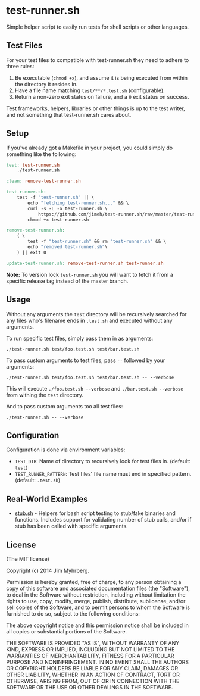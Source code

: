 # test-runner.sh

Simple helper script to easily run tests for shell scripts or other languages.


## Test Files

For your test files to compatible with test-runner.sh they need to adhere to
three rules:

1. Be executable (`chmod +x`), and assume it is being executed from within the
   directory it resides in.
2. Have a file name matching `test/**/*.test.sh` (configurable).
3. Return a non-zero exit status on failure, and a `0` exit status on success.

Test frameworks, helpers, libraries or other things is up to the test writer,
and not something that test-runner.sh cares about.


## Setup

If you've already got a Makefile in your project, you could simply do
something like the following:

```Makefile
test: test-runner.sh
	./test-runner.sh

clean: remove-test-runner.sh

test-runner.sh:
	test -f "test-runner.sh" || \
		echo "fetching test-runner.sh..." && \
		curl -s -L -o test-runner.sh \
			https://github.com/jimeh/test-runner.sh/raw/master/test-runner.sh && \
		chmod +x test-runner.sh

remove-test-runner.sh:
	( \
		test -f "test-runner.sh" && rm "test-runner.sh" && \
		echo "removed test-runner.sh"\
	) || exit 0

update-test-runner.sh: remove-test-runner.sh test-runner.sh
```

**Note:** To version lock `test-runner.sh` you will want to fetch it from a
specific release tag instead of the master branch.


## Usage

Without any arguments the `test` directory will be recursively searched for
any files who's filename ends in `.test.sh` and executed without any
arguments.

To run specific test files, simply pass them in as arguments:

    ./test-runner.sh test/foo.test.sh test/bar.test.sh

To pass custom arguments to test files, pass `--` followed by your arguments:

    ./test-runner.sh test/foo.test.sh test/bar.test.sh -- --verbose

This will execute `./foo.test.sh --verbose` and `./bar.test.sh --verbose` from
withing the `test` directory.

And to pass custom arguments too all test files:

    ./test-runner.sh -- --verbose


## Configuration

Configuration is done via environment variables:

- `TEST_DIR`: Name of directory to recursively look for test files
  in. (default: `test`)
- `TEST_RUNNER_PATTERN`: Test files' file name must end in specified
  pattern. (default: `.test.sh`)


## Real-World Examples

- [stub.sh](https://github.com/jimeh/stub.sh) - Helpers for bash script
  testing to stub/fake binaries and functions. Includes support for validating
  number of stub calls, and/or if stub has been called with specific
  arguments.


## License

(The MIT license)

Copyright (c) 2014 Jim Myhrberg.

Permission is hereby granted, free of charge, to any person obtaining a copy
of this software and associated documentation files (the "Software"), to deal
in the Software without restriction, including without limitation the rights
to use, copy, modify, merge, publish, distribute, sublicense, and/or sell
copies of the Software, and to permit persons to whom the Software is
furnished to do so, subject to the following conditions:

The above copyright notice and this permission notice shall be included in all
copies or substantial portions of the Software.

THE SOFTWARE IS PROVIDED "AS IS", WITHOUT WARRANTY OF ANY KIND, EXPRESS OR
IMPLIED, INCLUDING BUT NOT LIMITED TO THE WARRANTIES OF MERCHANTABILITY,
FITNESS FOR A PARTICULAR PURPOSE AND NONINFRINGEMENT. IN NO EVENT SHALL THE
AUTHORS OR COPYRIGHT HOLDERS BE LIABLE FOR ANY CLAIM, DAMAGES OR OTHER
LIABILITY, WHETHER IN AN ACTION OF CONTRACT, TORT OR OTHERWISE, ARISING FROM,
OUT OF OR IN CONNECTION WITH THE SOFTWARE OR THE USE OR OTHER DEALINGS IN THE
SOFTWARE.
